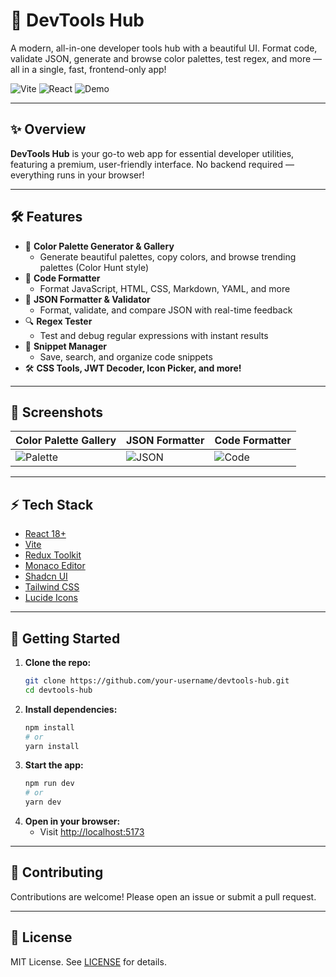 # 🚀 DevTools Hub

A modern, all-in-one developer tools hub with a beautiful UI. Format code, validate JSON, generate and browse color palettes, test regex, and more — all in a single, fast, frontend-only app!

![Vite](https://img.shields.io/badge/Vite-frontend-blue?logo=vite)
![React](https://img.shields.io/badge/React-18+-blue?logo=react)
![Demo](https://img.shields.io/badge/Live%20Demo-Coming%20Soon-green)

---

## ✨ Overview

**DevTools Hub** is your go-to web app for essential developer utilities, featuring a premium, user-friendly interface. No backend required — everything runs in your browser!

---

## 🛠️ Features

- 🎨 **Color Palette Generator & Gallery**
  - Generate beautiful palettes, copy colors, and browse trending palettes (Color Hunt style)
- 🧹 **Code Formatter**
  - Format JavaScript, HTML, CSS, Markdown, YAML, and more
- 🧩 **JSON Formatter & Validator**
  - Format, validate, and compare JSON with real-time feedback
- 🔍 **Regex Tester**
  - Test and debug regular expressions with instant results
- 📝 **Snippet Manager**
  - Save, search, and organize code snippets
- 🛠️ **CSS Tools, JWT Decoder, Icon Picker, and more!**

---

## 📸 Screenshots

| Color Palette Gallery | JSON Formatter | Code Formatter |
|----------------------|---------------|---------------|
| ![Palette](docs/screenshot-palette.png) | ![JSON](docs/screenshot-json.png) | ![Code](docs/screenshot-code.png) |

---

## ⚡ Tech Stack

- [React 18+](https://react.dev/)
- [Vite](https://vitejs.dev/)
- [Redux Toolkit](https://redux-toolkit.js.org/)
- [Monaco Editor](https://microsoft.github.io/monaco-editor/)
- [Shadcn UI](https://ui.shadcn.com/)
- [Tailwind CSS](https://tailwindcss.com/)
- [Lucide Icons](https://lucide.dev/)

---

## 🚀 Getting Started

1. **Clone the repo:**
   ```bash
   git clone https://github.com/your-username/devtools-hub.git
   cd devtools-hub
   ```
2. **Install dependencies:**
   ```bash
   npm install
   # or
   yarn install
   ```
3. **Start the app:**
   ```bash
   npm run dev
   # or
   yarn dev
   ```
4. **Open in your browser:**
   - Visit [http://localhost:5173](http://localhost:5173)

---

## 🤝 Contributing

Contributions are welcome! Please open an issue or submit a pull request.

---

## 📝 License

MIT License. See [LICENSE](LICENSE) for details.

